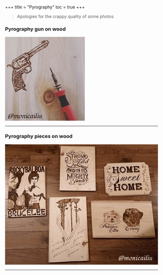 +++
title = "Pyrography"
toc = true
+++

> Apologies for the crappy quality of some photos  

### Pyrography gun on wood
![gun](/img/art/gun.png)

---

### Pyrography pieces on wood
![pieces](/img/art/wood.png)

---